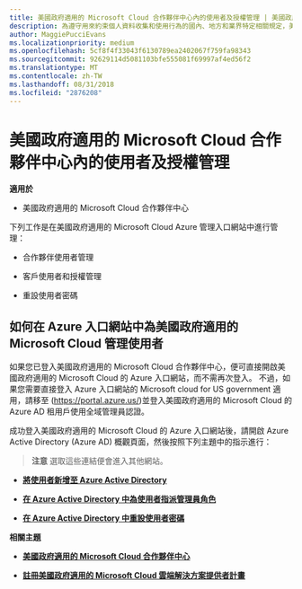 ```yaml
---
title: 美國政府適用的 Microsoft Cloud 合作夥伴中心內的使用者及授權管理 | 美國政府適用的 Microsoft Cloud 合作夥伴中心
description: 為遵守用來約束個人資料收集和使用行為的國內、地方和業界特定相關規定，美國政府適用的 Microsoft Cloud 合作夥伴中心不提供使用者管理功能。 不過，您可以在Azure 入口網站中為美國政府適用的 Microsoft Cloud 新增及管理使用者。
author: MaggiePucciEvans
ms.localizationpriority: medium
ms.openlocfilehash: 5cf8f4f33043f6130789ea2402067f759fa98343
ms.sourcegitcommit: 92629114d5081103bfe555081f69997af4ed56f2
ms.translationtype: MT
ms.contentlocale: zh-TW
ms.lasthandoff: 08/31/2018
ms.locfileid: "2876208"
---
```

# <a name="user-and-license-management-in-partner-center-for-microsoft-cloud-for-us-government"></a>美國政府適用的 Microsoft Cloud 合作夥伴中心內的使用者及授權管理

**適用於**

-  美國政府適用的 Microsoft Cloud 合作夥伴中心

下列工作是在美國政府適用的 Microsoft Cloud Azure 管理入口網站中進行管理：

- 合作夥伴使用者管理

- 客戶使用者和授權管理

- 重設使用者密碼


## <a name="how-to-manage-users-in-the-azure-portal-for-microsoft-cloud-for-us-government"></a>如何在 Azure 入口網站中為美國政府適用的 Microsoft Cloud 管理使用者

如果您已登入美國政府適用的 Microsoft Cloud 合作夥伴中心，便可直接開啟美國政府適用的 Microsoft Cloud 的 Azure 入口網站，而不需再次登入。 不過，如果您需要直接登入 Azure 入口網站的 Microsoft cloud for US government 適用，請移至 (https://portal.azure.us/)並登入美國政府適用的 Microsoft Cloud 的 Azure AD 租用戶使用全域管理員認證。

成功登入美國政府適用的 Microsoft Cloud 的 Azure 入口網站後，請開啟 Azure Active Directory (Azure AD) 概觀頁面，然後按照下列主題中的指示進行：

>**注意** 選取這些連結便會進入其他網站。 

-  [**將使用者新增至 Azure Active Directory**](https://docs.microsoft.com/azure/active-directory/active-directory-users-create-azure-portal)

-  [**在 Azure Active Directory 中為使用者指派管理員角色**](https://docs.microsoft.com/azure/active-directory/active-directory-users-assign-role-azure-portal)

-  [**在 Azure Active Directory 中重設使用者密碼**](https://docs.microsoft.com/azure/active-directory/active-directory-users-reset-password-azure-portal)

**相關主題**

-  [**美國政府適用的 Microsoft Cloud 合作夥伴中心**](partner-center-for-microsoft-us-govt-cloud.md)

-  [**註冊美國政府適用的 Microsoft Cloud 雲端解決方案提供者計畫**](enroll-in-csp-for-microsoft-us-govt-cloud.md)
